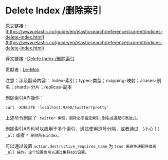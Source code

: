 # Delete Index /删除索引

原文链接 : [https://www.elastic.co/guide/en/elasticsearch/reference/current/indices-delete-index.html](https://www.elastic.co/guide/en/elasticsearch/reference/current/indices-delete-index.html)

译文链接 : [Delete Index /删除索引](/pages/viewpage.action?pageId=4882791)

贡献者 : [Le-Mon](/display/~tanwen)

注意：涉及翻译内容： Index-索引；types-类型；mapping-映射；aliases-别名；shards-分片；replicas-副本

删除索引API操作：

```
curl -XDELETE 'localhost:9200/twitter?pretty'
```

上述命令删除了  `twitter 索引，删除必须指定索引,别名或通配符表达式。`

删除索引API也可以应用于多个索引，通过使用逗号分隔，或者通过 （小心！）`_all` 或者 `* 删除所有index`。

可以通过设置 `action.destructive_requires_name` 为 `true 来避免通配符或者 _all 操作。这个设置也可以通过集群api设置。`